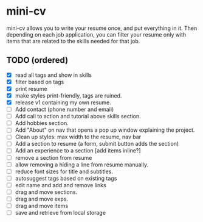 # mini-cv

mini-cv allows you to write your resume once, and put everything in it. Then depending on each job application, you can filter your resume only with items that are related to the skills needed for that job.

## TODO (ordered)

- [x] read all tags and show in skills 
- [x] filter based on tags
- [x] print resume
- [x] make styles print-friendly, tags are ruined.
- [x] release v1 containing my own resume.
- [ ] Add contact (phone number and email)
- [ ] Add call to action and tutorial above skills section.
- [ ] Add hobbies section.
- [ ] Add "About" on nav that opens a pop up window explaining the project.
- [ ] Clean up styles: max width to the resume, nav bar
- [ ] Add a section to resume (a form, submit button adds the section)
- [ ] Add an experience to a section [add items inline?]
- [ ] remove a section from resume
- [ ] allow removing a hiding a line from resume manually.
- [ ] reduce font sizes for title and subtitles.
- [ ] autosuggest tags based on existing tags
- [ ] edit name and add and remove links
- [ ] drag and move sections.
- [ ] drag and move exps.
- [ ] drag and move items
- [ ] save and retrieve from local storage

